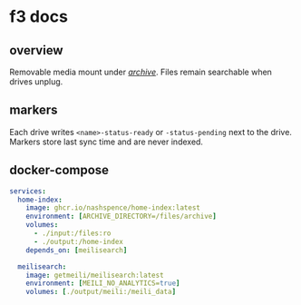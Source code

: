 # f3 docs

## overview
Removable media mount under [*archive*](../glossary.md#archive).
Files remain searchable when drives unplug.

## markers
Each drive writes `<name>-status-ready` or `-status-pending` next to the drive.
Markers store last sync time and are never indexed.

## docker-compose
```yaml
services:
  home-index:
    image: ghcr.io/nashspence/home-index:latest
    environment: [ARCHIVE_DIRECTORY=/files/archive]
    volumes:
      - ./input:/files:ro
      - ./output:/home-index
    depends_on: [meilisearch]

  meilisearch:
    image: getmeili/meilisearch:latest
    environment: [MEILI_NO_ANALYTICS=true]
    volumes: [./output/meili:/meili_data]
```
